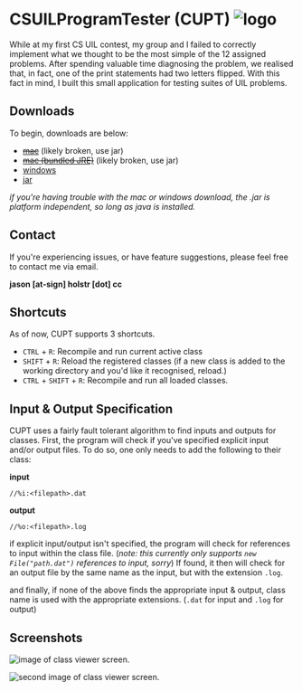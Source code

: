 # CSUILProgramTester (CUPT) ![logo](https://i.imgur.com/Fu6ZqWk.png)
While at my first CS UIL contest, my group and I failed to correctly implement what we thought to be the most simple of the 12 
assigned problems. After spending valuable time diagnosing the problem, we realised that, in fact, one of the print statements had
two letters flipped. With this fact in mind, I built this small application for testing suites of UIL problems. 

## Downloads
To begin, downloads are below: 
  - ~~[mac](https://github.com/zudsniper/CSUILProgramTester/releases/tag/mac1.2.1)~~ (likely broken, use jar)
  - ~~[mac (bundled JRE)](https://github.com/zudsniper/CSUILProgramTester/releases/tag/mac1.2.1b)~~ (likely broken, use jar)
  - [windows](https://github.com/zudsniper/CSUILProgramTester/releases/tag/win1.2.1)
  - [jar](https://github.com/zudsniper/CSUILProgramTester/releases/tag/jar1.2.1)
  
_if you're having trouble with the mac or windows download, the .jar is platform independent, so long as java is installed._

## Contact
If you're experiencing issues, or have feature suggestions, please feel free to contact me via email. 

**jason [at-sign] holstr [dot] cc**

## Shortcuts
As of now, CUPT supports 3 shortcuts. 
  - ```CTRL``` + ```R```: Recompile and run current active class 
  - ```SHIFT``` + ```R```: Reload the registered classes (if a new class is added to the working directory and you'd like it recognised, reload.)
  - ```CTRL``` + ```SHIFT``` + ```R```: Recompile and run all loaded classes.

## Input & Output Specification
CUPT uses a fairly fault tolerant algorithm to find inputs and outputs for classes. First, the program will check if you've specified
explicit input and/or output files. To do so, one only needs to add the following to their class:

**input** 

```//%i:<filepath>.dat```

**output**

```//%o:<filepath>.log```

if explicit input/output isn't specified, the program will check for references to input within the class file. (_note: this 
currently only supports ```new File("path.dat")``` references to input, sorry_) If found, it then will check for an output file
by the same name as the input, but with the extension ```.log```.

and finally, if none of the above finds the appropriate input & output, class name is used with the appropriate extensions. 
(```.dat``` for input and ```.log``` for output)


## Screenshots
![image of class viewer screen.](https://i.imgur.com/d9JQWCP.png)

![second image of class viewer screen.](https://i.imgur.com/x8xpu8r.png)
